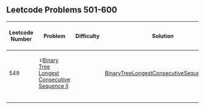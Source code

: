 ## Leetcode Problems 501-600

| Leetcode Number | Problem | Difficulty | Solution | Applied Data Structure / Algorithms | Note |
|---|---|---|---|---|---|
| | []() | | []() | | | | |
| | []() | | []() | | | | |
| | []() | | []() | | | | |
| 549 | ![](../resources/Dollar-Sign-10x10.png?raw=true")[Binary Tree Longest Consecutive Sequence II](https://leetcode.com/problems/binary-tree-longest-consecutive-sequence-ii/) | | [BinaryTreeLongestConsecutiveSequence.java](../problems201_300/src/main/java/com.search2026.leetcode.problems/BinaryTreeLongestConsecutiveSequence.java) | | | | |
| | []() | | []() | | | | |
| | []() | | []() | | | | |
| | []() | | []() | | | | |
| | []() | | []() | | | | |
| | []() | | []() | | | | |
| | []() | | []() | | | | |
